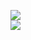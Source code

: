 [![](https://img.shields.io/badge/Made%20With-Github%20Spray-lightgrey.svg?style=for-the-badge&logo=github)](https://github.com/Annihil/github-spray#29305)  
[![](https://i.imgur.com/2DrTn0Z.gif)](https://github.com/Annihil/github-spray)
